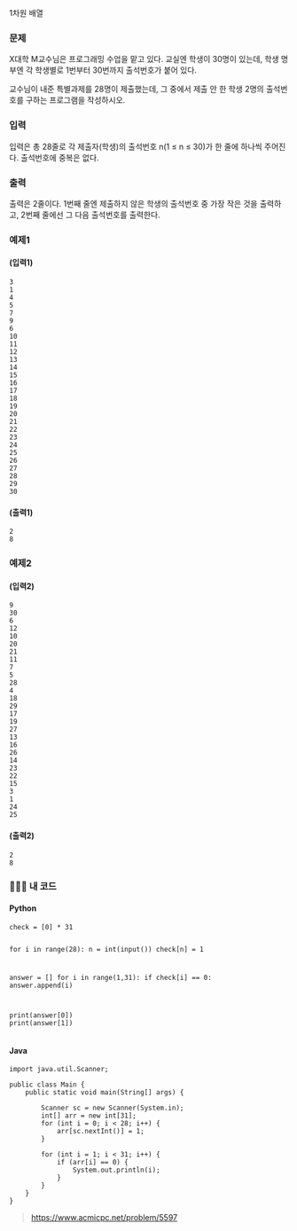 <p>1차원 배열</p>
<h3 id="문제">문제</h3>
<p>X대학 M교수님은 프로그래밍 수업을 맡고 있다. 교실엔 학생이 30명이 있는데, 학생 명부엔 각 학생별로 1번부터 30번까지 출석번호가 붙어 있다.</p>
<p>교수님이 내준 특별과제를 28명이 제출했는데, 그 중에서 제출 안 한 학생 2명의 출석번호를 구하는 프로그램을 작성하시오.</p>
<h3 id="입력">입력</h3>
<p>입력은 총 28줄로 각 제출자(학생)의 출석번호 n(1 ≤ n ≤ 30)가 한 줄에 하나씩 주어진다. 출석번호에 중복은 없다.</p>
<h3 id="출력">출력</h3>
<p>출력은 2줄이다. 1번째 줄엔 제출하지 않은 학생의 출석번호 중 가장 작은 것을 출력하고, 2번째 줄에선 그 다음 출석번호를 출력한다.</p>
<h3 id="예제1">예제1</h3>
<h4 id="입력1">(입력1)</h4>
<pre><code>3
1
4
5
7
9
6
10
11
12
13
14
15
16
17
18
19
20
21
22
23
24
25
26
27
28
29
30</code></pre><h4 id="출력1">(출력1)</h4>
<pre><code>2
8</code></pre><h3 id="예제2">예제2</h3>
<h4 id="입력2">(입력2)</h4>
<pre><code>9
30
6
12
10
20
21
11
7
5
28
4
18
29
17
19
27
13
16
26
14
23
22
15
3
1
24
25</code></pre><h4 id="출력2">(출력2)</h4>
<pre><code>2
8</code></pre><h3 id="👩🏻💻-내-코드">👩🏻‍💻 내 코드</h3>
<h4 id="python">Python</h4>
<pre><code>check = [0] * 31

for i in range(28):
  n = int(input())
  check[n] = 1

answer = []
for i in range(1,31):
  if check[i] == 0:
    answer.append(i)

print(answer[0])
print(answer[1])</code></pre><h4 id="java">Java</h4>
<pre><code>import java.util.Scanner;

public class Main {
    public static void main(String[] args) {

        Scanner sc = new Scanner(System.in);
        int[] arr = new int[31];
        for (int i = 0; i &lt; 28; i++) {
            arr[sc.nextInt()] = 1;
        }

        for (int i = 1; i &lt; 31; i++) {
            if (arr[i] == 0) {
                System.out.println(i);
            }
        }
    }
}</code></pre><blockquote>
<p><a href="https://www.acmicpc.net/problem/5597">https://www.acmicpc.net/problem/5597</a></p>
</blockquote>